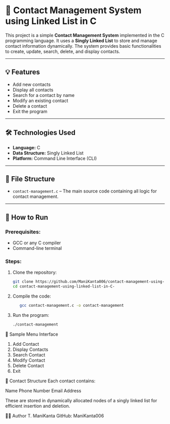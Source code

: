 # 📇 Contact Management System using Linked List in C

This project is a simple **Contact Management System** implemented in the C programming language. It uses a **Singly Linked List** to store and manage contact information dynamically. The system provides basic functionalities to create, update, search, delete, and display contacts.

---

## 💡 Features

- Add new contacts
- Display all contacts
- Search for a contact by name
- Modify an existing contact
- Delete a contact
- Exit the program

---

## 🛠️ Technologies Used

- **Language:** C
- **Data Structure:** Singly Linked List
- **Platform:** Command Line Interface (CLI)

---

## 📁 File Structure

- `contact-management.c` – The main source code containing all logic for contact management.

---

## 🚀 How to Run

### Prerequisites:
- GCC or any C compiler
- Command-line terminal

### Steps:
1. Clone the repository:
   ```bash
   git clone https://github.com/ManiKanta006/contact-management-using-linked-list-in-C-.git
   cd contact-management-using-linked-list-in-C-

2. Compile the code:
   ```bash
      gcc contact-management.c -o contact-management
   ```
3. Run the program:
   ```bash
   ./contact-management
   ```
📌 Sample Menu Interface
1. Add Contact
2. Display Contacts
3. Search Contact
4. Modify Contact
5. Delete Contact
6. Exit

📓 Contact Structure
Each contact contains:

Name
Phone Number
Email Address

These are stored in dynamically allocated nodes of a singly linked list for efficient insertion and deletion.

🧑‍💻 Author
T. ManiKanta
GitHub: ManiKanta006

